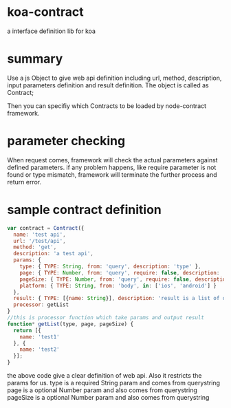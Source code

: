 # koa-contract
a interface definition lib for koa

# summary
Use a js Object to give web api definition including url, method, description, input parameters definition and result definition. The object is called as Contract;

Then you can specifiy which Contracts to be loaded by node-contract framework.

# parameter checking
When request comes, framework will check the actual parameters against defined parameters. if any problem happens, like require parameter is not found or type mismatch, framework will terminate the further process and return error.

# sample contract definition
```javascript
var contract = Contract({
  name: 'test api',
  url: '/test/api',
  method: 'get',
  description: 'a test api',
  params: {
    type: { TYPE: String, from: 'query', description: 'type' },
    page: { TYPE: Number, from: 'query', require: false, description: 'which page' },
    pageSize: { TYPE: Number, from: 'query', require: false, description: 'size of page ' },
    platform: { TYPE: String, from: 'body', in: ['ios', 'android'] }
  },
  result: { TYPE: [{name: String}], description: 'result is a list of object, each contains name fields' },
  processor: getList
}
//this is processor function which take params and output result
function* getList(type, page, pageSize) {
  return [{
    name: 'test1'
  }, {
    name: 'test2'
  }];
}
```
the above code give a clear definition of web api. Also it restricts the params for us.
type is a required String param and comes from querystring
page is a optional Number param and also comes from querystring
pageSize is a optional Number param and also comes from querystring

